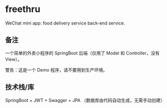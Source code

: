 # freethru

WeChat mini app: food delivery service back-end service.

## 备注

一个简单的外卖小程序的 SpringBoot 后端（仅用了 Model 和 Controller，没有 View）。

警告：这是一个 Demo 程序，请不要用到生产环境。

## 技术栈/库

SpringBoot + JWT + Swagger + JPA
（数据库由代码自动生成，无需手动创建）
